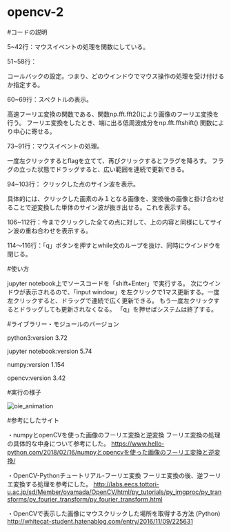 # opencv-2

#コードの説明

5~42行：マウスイベントの処理を関数にしている。

51~58行：

コールバックの設定。つまり、どのウインドウでマウス操作の処理を受け付けるか指定する。

60~69行：スペクトルの表示。

高速フーリエ変換の関数である、関数np.fft.fft2()により画像のフーリエ変換を行う。
フーリエ変換をしたとき、端に出る低周波成分をnp.fft.fftshift() 関数により中心に寄せる。

73~91行：マウスイベントの処理。

一度左クリックするとflagを立てて、再びクリックするとフラグを降ろす。
フラグの立った状態でドラッグすると、広い範囲を連続で更新できる。

94~103行：
クリックした点のサイン波を表示。

具体的には、クリックした画素のみ１となる画像を、変換後の画像と掛け合わせることで逆変換した単体のサイン波が抜き出せる。これを表示する。

106~112行：今までクリックした全ての点に対して、上の内容と同様にしてサイン波の重ね合わせを表示する。

114〜116行：「q」ボタンを押すとwhile文のループを抜け、同時にウインドウを閉じる。



#使い方


jupyter notebook上でソースコードを「shift+Enter」で実行する。 
次にウインドウが表示されるので、「input window」を左クリックで1マス更新する。一度左クリックすると、ドラッグで連続で広く更新できる。
もう一度左クリックするとドラッグしても更新されなくなる。
「q」を押せばシステムは終了する。



#ライブラリー・モジュールのバージョン

python3:version 3.72

jupyter notebook:version 5.74

numpy:version 1.154

opencv:version 3.42


#実行の様子



![oie_animation](https://user-images.githubusercontent.com/48341900/62425026-60ed4400-b711-11e9-942c-71e2b9bb83ba.gif)

#参考にしたサイト

・numpyとopenCVを使った画像のフーリエ変換と逆変換
フーリエ変換の処理の具体的な中身について参考にした。
https://www.hello-python.com/2018/02/16/numpyとopencvを使った画像のフーリエ変換と逆変換/

・OpenCV-Pythonチュートリアル-フーリエ変換
フーリエ変換の後、逆フーリエ変換する処理を参考にした。
http://labs.eecs.tottori-u.ac.jp/sd/Member/oyamada/OpenCV/html/py_tutorials/py_imgproc/py_transforms/py_fourier_transform/py_fourier_transform.html

・OpenCVで表示した画像にマウスクリックした場所を取得する方法 (Python)
http://whitecat-student.hatenablog.com/entry/2016/11/09/225631


